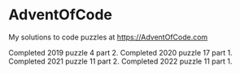 # AdventOfCode

My solutions to code puzzles at https://AdventOfCode.com

Completed 2019 puzzle 4 part 2.
Completed 2020 puzzle 17 part 1.
Completed 2021 puzzle 11 part 2.
Completed 2022 puzzle 11 part 1.
